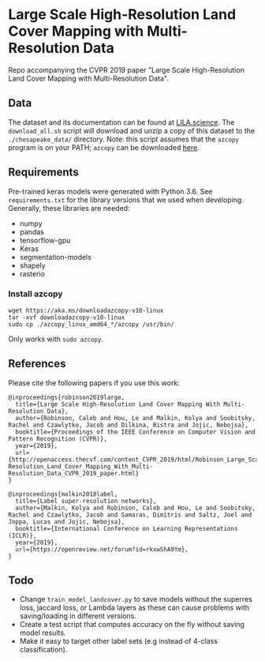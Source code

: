 # Large Scale High-Resolution Land Cover Mapping with Multi-Resolution Data

Repo accompanying the CVPR 2019 paper "Large Scale High-Resolution Land Cover Mapping with Multi-Resolution Data".

<!--
## Results

## Pre-trained models

The following *High-resolution only* models are generated by running `run_all_hr_experiments.py`:
- [Trained on 'de_1m_2013']()
- [Trained on 'ny_1m_2013']()
- [Trained on 'md_1m_2013']()
- [Trained on 'pa_1m_2013']()
- [Trained on 'va_1m_2014']()
- [Trained on 'wv_1m_2014']()


The following *High-resolution + Super-resolution* models are generated by running `run_all_hr+sr_experiments.py`:
- [Trained on 'de_1m_2013']()
- [Trained on 'ny_1m_2013']()
- [Trained on 'md_1m_2013']()
- [Trained on 'pa_1m_2013']()
- [Trained on 'va_1m_2014']()
- [Trained on 'wv_1m_2014']()


We also have trained an additional `unet_large` model using _all_ the training patches (with *high-resolution* training), available [here]().
-->

## Data

The dataset and its documentation can be found at [LILA.science](http://lila.science/datasets/chesapeakelandcover). The `download_all.sh` script will download and unzip a copy of this dataset to the `./chesapeake_data/` directory. Note: this script assumes that the `azcopy` program is on your PATH; `azcopy` can be downloaded [here](https://docs.microsoft.com/en-us/azure/storage/common/storage-use-azcopy-v10).

## Requirements

Pre-trained keras models were generated with Python 3.6. See `requirements.txt` for the library versions that we used when developing. Generally, these libraries are needed:

- numpy
- pandas
- tensorflow-gpu
- Keras
- segmentation-models
- shapely
- rasterio

### Install azcopy
```
wget https://aka.ms/downloadazcopy-v10-linux
tar -xvf downloadazcopy-v10-linux
sudo cp ./azcopy_linux_amd64_*/azcopy /usr/bin/
```
Only works with `sudo azcopy`.

## References

Please cite the following papers if you use this work:

```
@inproceedings{robinson2019large,
  title={Large Scale High-Resolution Land Cover Mapping With Multi-Resolution Data},
  author={Robinson, Caleb and Hou, Le and Malkin, Kolya and Soobitsky, Rachel and Czawlytko, Jacob and Dilkina, Bistra and Jojic, Nebojsa},
  booktitle={Proceedings of the IEEE Conference on Computer Vision and Pattern Recognition (CVPR)},
  year={2019},
  url={http://openaccess.thecvf.com/content_CVPR_2019/html/Robinson_Large_Scale_High-Resolution_Land_Cover_Mapping_With_Multi-Resolution_Data_CVPR_2019_paper.html}
}

@inproceedings{malkin2018label,
  title={Label super-resolution networks},
  author={Malkin, Kolya and Robinson, Caleb and Hou, Le and Soobitsky, Rachel and Czawlytko, Jacob and Samaras, Dimitris and Saltz, Joel and Joppa, Lucas and Jojic, Nebojsa},
  booktitle={International Conference on Learning Representations (ICLR)},
  year={2019},
  url={https://openreview.net/forum?id=rkxwShA9Ym},
}
```

## Todo

- Change `train_model_landcover.py` to save models without the superres loss, jaccard loss, or Lambda layers as these can cause problems with saving/loading in different versions.
- Create a test script that computes accuracy on the fly without saving model results.
- Make it easy to target other label sets (e.g instead of 4-class classification).
